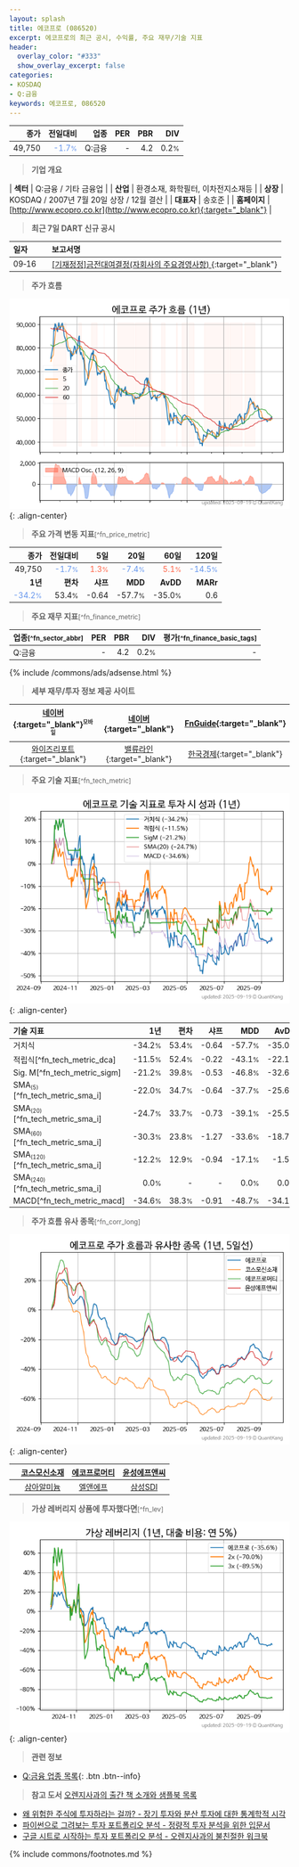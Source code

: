 ```yaml
---
layout: splash
title: 에코프로 (086520)
excerpt: 에코프로의 최근 공시, 수익률, 주요 재무/기술 지표
header:
  overlay_color: "#333"
  show_overlay_excerpt: false
categories:
- KOSDAQ
- Q:금융
keywords: 에코프로, 086520
---
```


| **종가** | **전일대비** | **업종** | **PER** | **PBR** | **DIV** |
| -------: | -----------: | -------: | ------: | ------: | ------: |
| 49,750 | <span style="color: cornflowerblue">-1.7<small>%</small></span> | Q:금융 | - | 4.2 | 0.2<small>%</small> |

<!-- more -->


> **기업 개요**<a id="company"></a>

| <span style="white-space:nowrap;">**섹터**</span> | Q:금융 / 기타 금융업 |
| <span style="white-space:nowrap;">**산업**</span> | 환경소재, 화학필터, 이차전지소재등 |
| <span style="white-space:nowrap;">**상장**</span> | KOSDAQ / 2007년 7월 20일 상장 / 12월 결산 |
| <span style="white-space:nowrap;">**대표자**</span> | 송호준 |
| <span style="white-space:nowrap;">**홈페이지**</span> | [http://www.ecopro.co.kr](http://www.ecopro.co.kr){:target="_blank"} |


> **최근 7일 DART 신규 공시**<a id="dart"></a>

| **일자** |      | **보고서명** |
| :------- | :--- | :----------- |
| 09&#x2011;16 | | [[기재정정]금전대여결정(자회사의 주요경영사항)              ](https://dart.fss.or.kr/dsaf001/main.do?rcpNo=20250916900110){:target="_blank"} |


> **주가 흐름**<a id="price"></a>

![086520](/stock/images/086520.png){: .align-center}


> **주요 가격 변동 지표**<small>[^fn_price_metric]</small>

| **종가** | **전일대비** | **5일** | **20일** | **60일** | **120일** |
| -------: | -----------: | ------: | -------: | -------: | --------: |
| 49,750 | <span style="color: cornflowerblue">-1.7<small>%</small></span> | <span style="color: tomato">1.3<small>%</small></span> | <span style="color: cornflowerblue">-7.4<small>%</small></span> | <span style="color: tomato">5.1<small>%</small></span> | <span style="color: cornflowerblue">-14.5<small>%</small></span> |
| **1년** | **편차** | **샤프** | **MDD** | **AvDD** | **MARr** |
| <span style="color: cornflowerblue">-34.2<small>%</small></span> | 53.4<small>%</small> | -0.64 | -57.7<small>%</small> | -35.0<small>%</small> | 0.6 |


> **주요 재무 지표**<small>[^fn_finance_metric]</small>

| **업종**<small>[^fn_sector_abbr]</small> | **PER** | **PBR** | **DIV** | **평가**<small>[^fn_finance_basic_tags]</small> |
| :--------------------------------------- | ------: | ------: | ------: | ----------------------------------------------: |
| Q:금융 | - | 4.2 | 0.2<small>%</small> | - |



{% include /commons/ads/adsense.html %}

> **세부 재무/투자 정보 제공 사이트**

| [네이버](https://m.stock.naver.com/domestic/stock/086520/finance/summary){:target="_blank"}<sup><small>모바일</small></sup> | [네이버](https://finance.naver.com/item/coinfo.naver?code=086520){:target="_blank"} | [FnGuide](https://comp.fnguide.com/SVO2/ASP/SVD_Invest.asp?gicode=A086520&MenuYn=Y){:target="_blank"} |
| :---: | :---: | :---: |
| [와이즈리포트](https://comp.wisereport.co.kr/company/c1040001.aspx?cmp_cd=086520){:target="_blank"} | [밸류라인](https://www.valueline.co.kr/finance/summary/086520){:target="_blank"} | [한국경제](https://markets.hankyung.com/stock/086520/financial-summary){:target="_blank"} |


> **주요 기술 지표**<small>[^fn_tech_metric]</small>


![086520](/stock/images/086520_tech.png){: .align-center}

| **기술 지표** | **1년** | **편차** | **샤프** | **MDD** | **AvDD** |
| :------------ | ------: | -----------: | -------: | ------: | -------: |
| 거치식 | -34.2<small>%</small> | 53.4<small>%</small> | -0.64 | -57.7<small>%</small> | -35.0<small>%</small> |
| 적립식[^fn_tech_metric_dca] | -11.5<small>%</small> | 52.4<small>%</small> | -0.22 | -43.1<small>%</small> | -22.1<small>%</small> |
| Sig. M[^fn_tech_metric_sigm] | -21.2<small>%</small> | 39.8<small>%</small> | -0.53 | -46.8<small>%</small> | -32.6<small>%</small> |
| SMA<small><sub>(5)</sub></small>[^fn_tech_metric_sma_i] | -22.0<small>%</small> | 34.7<small>%</small> | -0.64 | -37.7<small>%</small> | -25.6<small>%</small> |
| SMA<small><sub>(20)</sub></small>[^fn_tech_metric_sma_i] | -24.7<small>%</small> | 33.7<small>%</small> | -0.73 | -39.1<small>%</small> | -25.5<small>%</small> |
| SMA<small><sub>(60)</sub></small>[^fn_tech_metric_sma_i] | -30.3<small>%</small> | 23.8<small>%</small> | -1.27 | -33.6<small>%</small> | -18.7<small>%</small> |
| SMA<small><sub>(120)</sub></small>[^fn_tech_metric_sma_i] | -12.2<small>%</small> | 12.9<small>%</small> | -0.94 | -17.1<small>%</small> | -1.5<small>%</small> |
| SMA<small><sub>(240)</sub></small>[^fn_tech_metric_sma_i] | 0.0<small>%</small> | - | - | 0.0<small>%</small> | 0.0<small>%</small> |
| MACD[^fn_tech_metric_macd] | -34.6<small>%</small> | 38.3<small>%</small> | -0.91 | -48.7<small>%</small> | -34.1<small>%</small> |


> **주가 흐름 유사 종목**<a id="corr"></a><small>[^fn_corr_long]</small>

![086520](/stock/images/086520_corr.png){: .align-center}

|       | [코스모신소재](/005070/) | [에코프로머티](/450080/) | [윤성에프앤씨](/372170/) |
| :---: | :------------------------------------: | :------------------------------------: | :------------------------------------: |
|       | [삼아알미늄](/006110/) | [엘앤에프](/066970/) | [삼성SDI](/006400/) |


> **가상 레버리지 상품에 투자했다면**<a id="2x"></a><small>[^fn_lev]</small>

![086520](/stock/images/086520_2x.png){: .align-center}


> **관련 정보**

- [Q:금융 업종 목록](/stats/sector/kosdaq_업종_금융_종목/){: .btn .btn--info}

> **참고 도서** [오렌지사과의 출간 책 소개와 샘플북 목록](https://kongdori.tistory.com/691)

- [왜 위험한 주식에 투자하라는 걸까? - 장기 투자와 분산 투자에 대한 통계학적 시각](https://kongdori.tistory.com/421)
- [파이썬으로 그려보는 투자 포트폴리오 분석  - 정량적 투자 분석을 위한 입문서](https://kongdori.tistory.com/643)
- [구글 시트로 시작하는 투자 포트폴리오 분석 - 오렌지사과의 불친절한 워크북](https://kongdori.tistory.com/449)


{% include commons/footnotes.md %}